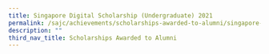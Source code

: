 ```yaml
---
title: Singapore Digital Scholarship (Undergraduate) 2021
permalink: /sajc/achievements/scholarships-awarded-to-alumni/singapore-digital-scholarship-undergraduate-2021/
description: ""
third_nav_title: Scholarships Awarded to Alumni
---
```

